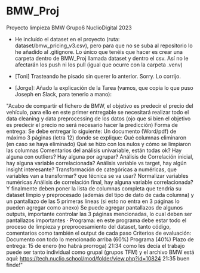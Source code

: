 # BMW_Proj
Proyecto limpieza BMW Grupo6 NuclioDigital 2023

- He incluído el dataset en el proyecto (ruta: dataset/bmw_pricing_v3.csv), pero para que no se suba al repositorio lo he añadido al .gitignore. Lo único que tenéis que hacer es crear una carpeta dentro de BMW_Proj llamada dataset y dentro el csv. Así no le afectarán los push ni los pull (igual que ocurre con la carpeta .venv)

- [Toni] Trasteando he pisado sin querer lo anterior. Sorry. Lo corrijo.

- [Jorge]: Añado la explicación de la Tarea (vamos, que copia lo que puso Joseph en Slack, para tenerlo a mano):

"Acabo de compartir el fichero de BMW, el objetivo es predecir el precio del vehículo, para ello en este primer entregable se necesitará realizar todo el data cleaning y data preprocessing de los datos (ojo que si bien el objetivo es predecir el precio no será necesario hacer la predicción)
Forma de entrega:
Se debe entregar lo siguiente:
Un documento (Word/pdf) de máximo 3 páginas (letra 12) donde se explique:
Qué columnas eliminaron (en caso se haya eliminado)
Qué se hizo con los nulos y cómo se limpiaron las columnas
Comentarios del análisis univariable, están todas ok? Hay alguna con outliers? Hay alguna por agrupar?
Análisis de Correlación inicial, hay alguna variable correlacionada?
Análisis variable vs target, hay algún insight interesante?
Transformación de categóricas a numéricas, que variables van a transformar? que técnica se va usar?
Normalizar variables numéricas
Análisis de correlación final, hay alguna variable correlacionada?
Y finalmente deben poner la lista de columnas completa que tendría su dataset limpio y preprocesado (además del tipo de dato de cada columna) y un pantallazo de las 5 primeras líneas (si esto no entra en 3 páginas lo pueden agregar como anexo)
Se puede agregar pantallazos de algunos outputs, importante controlar las 3 páginas mencionadas, lo cual deben ser pantallazos importantes
·     Programa: en este programa debe estar todo el proceso de limpieza y preprocesamiento del dataset, tanto código, comentarios como también el output de cada paso
Criterios de evaluación:
Documento con todo lo mencionado arriba (60%)
Programa (40%)
Plazo de entrega: 15 de enero (no habrá prorroga)
21:34
como les decía el trabajo puede ser tanto individual como grupal (grupos TFM) y el archivo BMW está aquí: https://tech.nuclio.school/mod/folder/view.php?id=10824
21:35
buen finde!"
